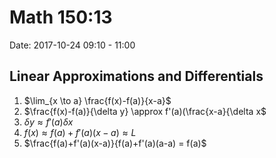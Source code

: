 # Math 150:13
Date: 2017-10-24 09:10 - 11:00

## Linear Approximations and Differentials

1. $\lim_{x \to a} \frac{f(x)-f(a)}{x-a}$
2. $\frac{f(x)-f(a)}{\delta y} \approx f'(a)(\frac{x-a}{\delta x$
3. $\delta y \approx f'(a) \delta x$
4. $f(x) \approx f(a)+f'(a)(x-a) \approx L$
5. $\frac{f(a)+f'(a)(x-a)}{f(a)+f'(a)(a-a) = f(a)$